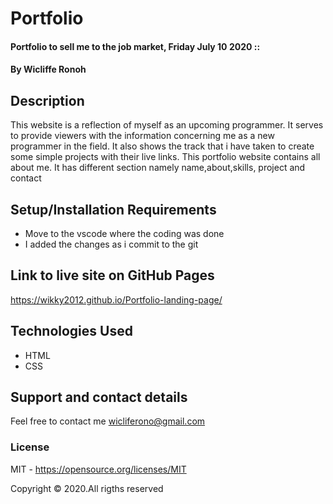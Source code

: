 # Portfolio
#### Portfolio to sell me to the job market, Friday July 10 2020 ::
#### By **Wicliffe Ronoh**
## Description
This website is a reflection of myself as an upcoming programmer. It serves to provide viewers with the information concerning me as a new programmer in the field. It also shows the track that i have taken to create some simple projects with their live links. This portfolio website contains all about me. It has different section namely name,about,skills, project and contact
## Setup/Installation Requirements
* Move to the vscode where the coding was done
* I added the changes as i commit to the git
## Link to live site on GitHub Pages
https://wikky2012.github.io/Portfolio-landing-page/
## Technologies Used
 * HTML
 * CSS
## Support and contact details
Feel free to contact me wicliferono@gmail.com
### License
MIT - https://opensource.org/licenses/MIT

Copyright © 2020.All rigths reserved

